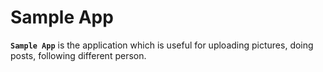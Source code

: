
Sample App
===========
**`Sample App`** is the application which is useful for uploading pictures, doing posts, following different person.

